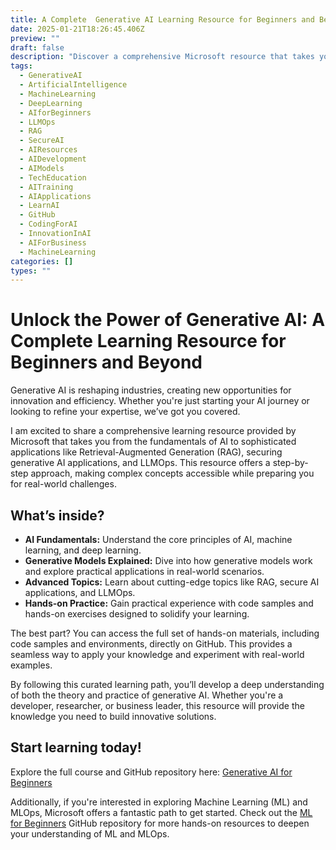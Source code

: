 ```yaml
---
title: A Complete  Generative AI Learning Resource for Beginners and Beyond
date: 2025-01-21T18:26:45.406Z
preview: ""
draft: false
description: "Discover a comprehensive Microsoft resource that takes you from AI fundamentals to advanced topics like RAG, securing AI applications, and LLMOps. Access hands-on materials and code samples on GitHub."
tags:
  - GenerativeAI
  - ArtificialIntelligence
  - MachineLearning
  - DeepLearning
  - AIforBeginners
  - LLMOps
  - RAG
  - SecureAI
  - AIResources
  - AIDevelopment
  - AIModels
  - TechEducation
  - AITraining
  - AIApplications
  - LearnAI
  - GitHub
  - CodingForAI
  - InnovationInAI
  - AIForBusiness
  - MachineLearning
categories: []
types: ""
---
```


# Unlock the Power of Generative AI: A Complete Learning Resource for Beginners and Beyond

Generative AI is reshaping industries, creating new opportunities for innovation and efficiency. Whether you're just starting your AI journey or looking to refine your expertise, we’ve got you covered.

I am excited to share a comprehensive learning resource provided by Microsoft that takes you from the fundamentals of AI to sophisticated applications like Retrieval-Augmented Generation (RAG), securing generative AI applications, and LLMOps. This resource offers a step-by-step approach, making complex concepts accessible while preparing you for real-world challenges.

## What’s inside?

- **AI Fundamentals:** Understand the core principles of AI, machine learning, and deep learning.
- **Generative Models Explained:** Dive into how generative models work and explore practical applications in real-world scenarios.
- **Advanced Topics:** Learn about cutting-edge topics like RAG, secure AI applications, and LLMOps.
- **Hands-on Practice:** Gain practical experience with code samples and hands-on exercises designed to solidify your learning.

The best part? You can access the full set of hands-on materials, including code samples and environments, directly on GitHub. This provides a seamless way to apply your knowledge and experiment with real-world examples.

By following this curated learning path, you’ll develop a deep understanding of both the theory and practice of generative AI. Whether you're a developer, researcher, or business leader, this resource will provide the knowledge you need to build innovative solutions.

## Start learning today!

Explore the full course and GitHub repository here: [Generative AI for Beginners](https://microsoft.github.io/generative-ai-for-beginners/#/)

Additionally, if you're interested in exploring Machine Learning (ML) and MLOps, Microsoft offers a fantastic path to get started. Check out the [ML for Beginners](https://github.com/microsoft/ML-For-Beginners?WT.mc_id=academic-105485-koreyst) GitHub repository for more hands-on resources to deepen your understanding of ML and MLOps.